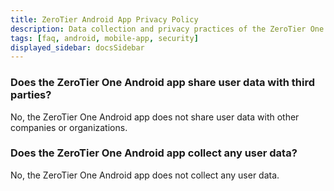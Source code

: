 ```yaml
---
title: ZeroTier Android App Privacy Policy
description: Data collection and privacy practices of the ZeroTier One Android app
tags: [faq, android, mobile-app, security]
displayed_sidebar: docsSidebar
---
```


### Does the ZeroTier One Android app share user data with third parties?

No, the ZeroTier One Android app does not share user data with other companies or organizations.

### Does the ZeroTier One Android app collect any user data?

No, the ZeroTier One Android app does not collect any user data.

